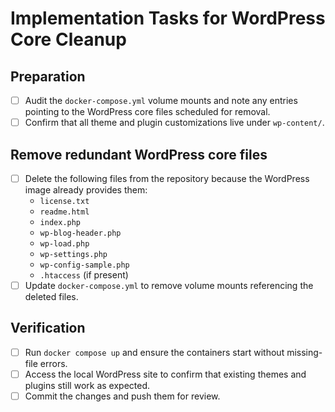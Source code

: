 # Implementation Tasks for WordPress Core Cleanup

## Preparation
- [ ] Audit the `docker-compose.yml` volume mounts and note any entries pointing to the WordPress core files scheduled for removal.
- [ ] Confirm that all theme and plugin customizations live under `wp-content/`.

## Remove redundant WordPress core files
- [ ] Delete the following files from the repository because the WordPress image already provides them:
  - `license.txt`
  - `readme.html`
  - `index.php`
  - `wp-blog-header.php`
  - `wp-load.php`
  - `wp-settings.php`
  - `wp-config-sample.php`
  - `.htaccess` (if present)
- [ ] Update `docker-compose.yml` to remove volume mounts referencing the deleted files.

## Verification
- [ ] Run `docker compose up` and ensure the containers start without missing-file errors.
- [ ] Access the local WordPress site to confirm that existing themes and plugins still work as expected.
- [ ] Commit the changes and push them for review.
